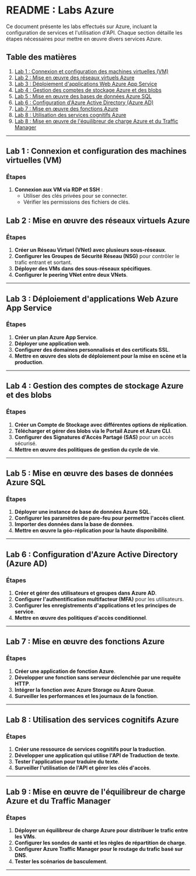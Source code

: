 # README : Labs Azure

Ce document présente les labs effectués sur Azure, incluant la configuration de services et l'utilisation d'API. Chaque section détaille les étapes nécessaires pour mettre en œuvre divers services Azure.

## Table des matières

1. [Lab 1 : Connexion et configuration des machines virtuelles (VM)](#lab-1)
2. [Lab 2 : Mise en œuvre des réseaux virtuels Azure](#lab-2)
3. [Lab 3 : Déploiement d'applications Web Azure App Service](#lab-3)
4. [Lab 4 : Gestion des comptes de stockage Azure et des blobs](#lab-4)
5. [Lab 5 : Mise en œuvre des bases de données Azure SQL](#lab-5)
6. [Lab 6 : Configuration d'Azure Active Directory (Azure AD)](#lab-6)
7. [Lab 7 : Mise en œuvre des fonctions Azure](#lab-7)
8. [Lab 8 : Utilisation des services cognitifs Azure](#lab-8)
9. [Lab 8 : Mise en œuvre de l'équilibreur de charge Azure et du Traffic Manager](#lab-9)
---

## Lab 1 : Connexion et configuration des machines virtuelles (VM)

### Étapes

1. **Connexion aux VM via RDP et SSH** :
   - Utiliser des clés privées pour se connecter.
   - Vérifier les permissions des fichiers de clés.


## Lab 2 : Mise en œuvre des réseaux virtuels Azure

### Étapes

1. **Créer un Réseau Virtuel (VNet) avec plusieurs sous-réseaux**.
2. **Configurer les Groupes de Sécurité Réseau (NSG)** pour contrôler le trafic entrant et sortant.
3. **Déployer des VMs dans des sous-réseaux spécifiques**.
4. **Configurer le peering VNet entre deux VNets**.

---

## Lab 3 : Déploiement d'applications Web Azure App Service

### Étapes

1. **Créer un plan Azure App Service**.
2. **Déployer une application web**.
3. **Configurer des domaines personnalisés et des certificats SSL**.
4. **Mettre en œuvre des slots de déploiement pour la mise en scène et la production**.

---

## Lab 4 : Gestion des comptes de stockage Azure et des blobs

### Étapes

1. **Créer un Compte de Stockage avec différentes options de réplication**.
2. **Télécharger et gérer des blobs via le Portail Azure et Azure CLI**.
3. **Configurer des Signatures d'Accès Partagé (SAS)** pour un accès sécurisé.
4. **Mettre en œuvre des politiques de gestion du cycle de vie**.

---

## Lab 5 : Mise en œuvre des bases de données Azure SQL

### Étapes

1. **Déployer une instance de base de données Azure SQL**.
2. **Configurer les paramètres de pare-feu pour permettre l'accès client**.
3. **Importer des données dans la base de données**.
4. **Mettre en œuvre la géo-réplication pour la haute disponibilité**.

---

## Lab 6 : Configuration d'Azure Active Directory (Azure AD)

### Étapes

1. **Créer et gérer des utilisateurs et groupes dans Azure AD**.
2. **Configurer l'authentification multifacteur (MFA)** pour les utilisateurs.
3. **Configurer les enregistrements d'applications et les principes de service**.
4. **Mettre en œuvre des politiques d'accès conditionnel**.

---

## Lab 7 : Mise en œuvre des fonctions Azure

### Étapes

1. **Créer une application de fonction Azure**.
2. **Développer une fonction sans serveur déclenchée par une requête HTTP**.
3. **Intégrer la fonction avec Azure Storage ou Azure Queue**.
4. **Surveiller les performances et les journaux de la fonction**.

---

## Lab 8 : Utilisation des services cognitifs Azure

### Étapes

1. **Créer une ressource de services cognitifs pour la traduction**.
2. **Développer une application qui utilise l'API de Traduction de texte**.
3. **Tester l'application pour traduire du texte**.
4. **Surveiller l'utilisation de l'API et gérer les clés d'accès**.


---
## Lab 9 : Mise en œuvre de l'équilibreur de charge Azure et du Traffic Manager

### Étapes

1. **Déployer un équilibreur de charge Azure pour distribuer le trafic entre les VMs**.
2. **Configurer les sondes de santé et les règles de répartition de charge**.
3. **Configurer Azure Traffic Manager pour le routage du trafic basé sur DNS**.
4. **Tester les scénarios de basculement**.

---
